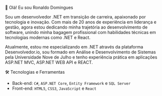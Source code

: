 👋 Olá! Eu sou Ronaldo Domingues

Sou um desenvolvedor .NET em transição de carreira, apaixonado por tecnologia e inovação. Com mais de 20 anos de experiência em liderança e gestão, agora estou dedicando minha trajetória ao desenvolvimento de software, unindo minha bagagem profissional com habilidades técnicas em tecnologias modernas como .NET e React.

Atualmente, estou me especializando em .NET através da plataforma Desenvolvedor.io, sou formado em Análise e Desenvolvimento de Sistemas pela Universidade Nove de Julho e tenho experiência prática em aplicações ASP.NET MVC, ASP.NET WEB API e REACT.

🛠️ Tecnologias e Ferramentas

- Back-end: `C#`, `ASP.NET Core`, `Entity Framework` e `SQL Server`
- Front-end: `HTML5`, `CSS3`, `JavaScript` e `React`

